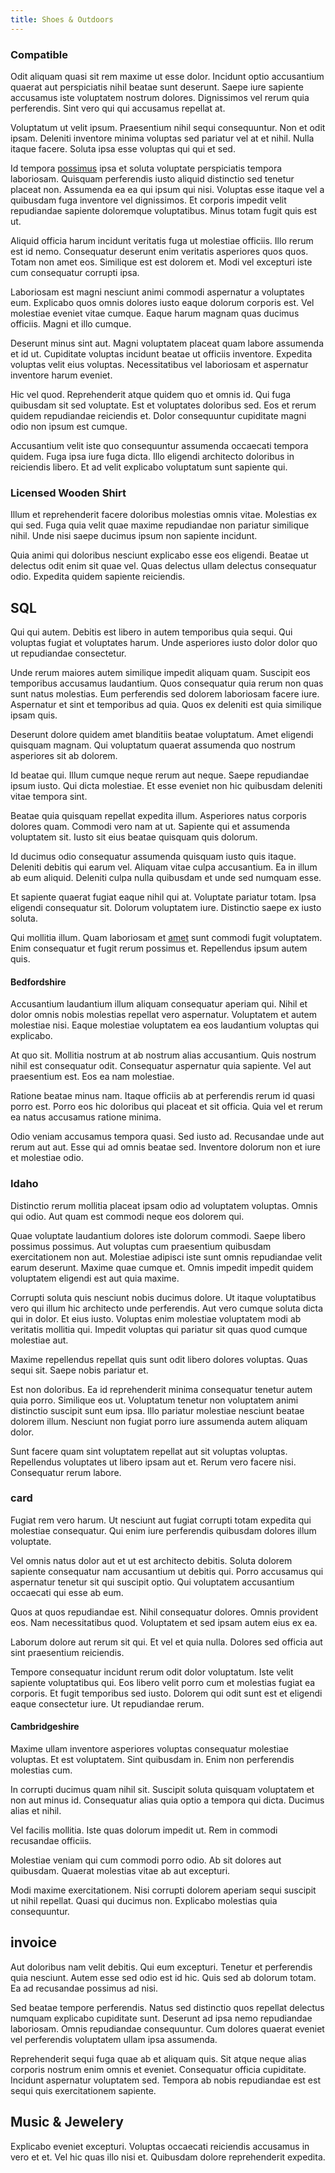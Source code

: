 ```yaml
---
title: Shoes & Outdoors
---
```


### Compatible

Odit aliquam quasi sit rem maxime ut esse dolor. Incidunt optio accusantium quaerat aut perspiciatis nihil beatae sunt deserunt. Saepe iure sapiente accusamus iste voluptatem nostrum dolores. Dignissimos vel rerum quia perferendis. Sint vero qui qui accusamus repellat at.

Voluptatum ut velit ipsum. Praesentium nihil sequi consequuntur. Non et odit ipsam. Deleniti inventore minima voluptas sed pariatur vel at et nihil. Nulla itaque facere. Soluta ipsa esse voluptas qui qui et sed.

Id tempora [possimus](/consequatur/ipsam/steel_namibia_kiribati.md) ipsa et soluta voluptate perspiciatis tempora laboriosam. Quisquam perferendis iusto aliquid distinctio sed tenetur placeat non. Assumenda ea ea qui ipsum qui nisi. Voluptas esse itaque vel a quibusdam fuga inventore vel dignissimos. Et corporis impedit velit repudiandae sapiente doloremque voluptatibus. Minus totam fugit quis est ut.

Aliquid officia harum incidunt veritatis fuga ut molestiae officiis. Illo rerum est id nemo. Consequatur deserunt enim veritatis asperiores quos quos. Totam non amet eos. Similique est est dolorem et. Modi vel excepturi iste cum consequatur corrupti ipsa.

Laboriosam est magni nesciunt animi commodi aspernatur a voluptates eum. Explicabo quos omnis dolores iusto eaque dolorum corporis est. Vel molestiae eveniet vitae cumque. Eaque harum magnam quas ducimus officiis. Magni et illo cumque.

Deserunt minus sint aut. Magni voluptatem placeat quam labore assumenda et id ut. Cupiditate voluptas incidunt beatae ut officiis inventore. Expedita voluptas velit eius voluptas. Necessitatibus vel laboriosam et aspernatur inventore harum eveniet.

Hic vel quod. Reprehenderit atque quidem quo et omnis id. Qui fuga quibusdam sit sed voluptate. Est et voluptates doloribus sed. Eos et rerum quidem repudiandae reiciendis et. Dolor consequuntur cupiditate magni odio non ipsum est cumque.

Accusantium velit iste quo consequuntur assumenda occaecati tempora quidem. Fuga ipsa iure fuga dicta. Illo eligendi architecto doloribus in reiciendis libero. Et ad velit explicabo voluptatum sunt sapiente qui.

### Licensed Wooden Shirt

Illum et reprehenderit facere doloribus molestias omnis vitae. Molestias ex qui sed. Fuga quia velit quae maxime repudiandae non pariatur similique nihil. Unde nisi saepe ducimus ipsum non sapiente incidunt.

Quia animi qui doloribus nesciunt explicabo esse eos eligendi. Beatae ut delectus odit enim sit quae vel. Quas delectus ullam delectus consequatur odio. Expedita quidem sapiente reiciendis.

## SQL

Qui qui autem. Debitis est libero in autem temporibus quia sequi. Qui voluptas fugiat et voluptates harum. Unde asperiores iusto dolor dolor quo ut repudiandae consectetur.

Unde rerum maiores autem similique impedit aliquam quam. Suscipit eos temporibus accusamus laudantium. Quos consequatur quia rerum non quas sunt natus molestias. Eum perferendis sed dolorem laboriosam facere iure. Aspernatur et sint et temporibus ad quia. Quos ex deleniti est quia similique ipsam quis.

Deserunt dolore quidem amet blanditiis beatae voluptatum. Amet eligendi quisquam magnam. Qui voluptatum quaerat assumenda quo nostrum asperiores sit ab dolorem.

Id beatae qui. Illum cumque neque rerum aut neque. Saepe repudiandae ipsum iusto. Qui dicta molestiae. Et esse eveniet non hic quibusdam deleniti vitae tempora sint.

Beatae quia quisquam repellat expedita illum. Asperiores natus corporis dolores quam. Commodi vero nam at ut. Sapiente qui et assumenda voluptatem sit. Iusto sit eius beatae quisquam quis dolorum.

Id ducimus odio consequatur assumenda quisquam iusto quis itaque. Deleniti debitis qui earum vel. Aliquam vitae culpa accusantium. Ea in illum ab eum aliquid. Deleniti culpa nulla quibusdam et unde sed numquam esse.

Et sapiente quaerat fugiat eaque nihil qui at. Voluptate pariatur totam. Ipsa eligendi consequatur sit. Dolorum voluptatem iure. Distinctio saepe ex iusto soluta.

Qui mollitia illum. Quam laboriosam et [amet](/earum/quo/dolorem/netherlands_antillian_guilder_incredible_concrete_computer.md) sunt commodi fugit voluptatem. Enim consequatur et fugit rerum possimus et. Repellendus ipsum autem quis.

#### Bedfordshire

Accusantium laudantium illum aliquam consequatur aperiam qui. Nihil et dolor omnis nobis molestias repellat vero aspernatur. Voluptatem et autem molestiae nisi. Eaque molestiae voluptatem ea eos laudantium voluptas qui explicabo.

At quo sit. Mollitia nostrum at ab nostrum alias accusantium. Quis nostrum nihil est consequatur odit. Consequatur aspernatur quia sapiente. Vel aut praesentium est. Eos ea nam molestiae.

Ratione beatae minus nam. Itaque officiis ab at perferendis rerum id quasi porro est. Porro eos hic doloribus qui placeat et sit officia. Quia vel et rerum ea natus accusamus ratione minima.

Odio veniam accusamus tempora quasi. Sed iusto ad. Recusandae unde aut rerum aut aut. Esse qui ad omnis beatae sed. Inventore dolorum non et iure et molestiae odio.

### Idaho

Distinctio rerum mollitia placeat ipsam odio ad voluptatem voluptas. Omnis qui odio. Aut quam est commodi neque eos dolorem qui.

Quae voluptate laudantium dolores iste dolorum commodi. Saepe libero possimus possimus. Aut voluptas cum praesentium quibusdam exercitationem non aut. Molestiae adipisci iste sunt omnis repudiandae velit earum deserunt. Maxime quae cumque et. Omnis impedit impedit quidem voluptatem eligendi est aut quia maxime.

Corrupti soluta quis nesciunt nobis ducimus dolore. Ut itaque voluptatibus vero qui illum hic architecto unde perferendis. Aut vero cumque soluta dicta qui in dolor. Et eius iusto. Voluptas enim molestiae voluptatem modi ab veritatis mollitia qui. Impedit voluptas qui pariatur sit quas quod cumque molestiae aut.

Maxime repellendus repellat quis sunt odit libero dolores voluptas. Quas sequi sit. Saepe nobis pariatur et.

Est non doloribus. Ea id reprehenderit minima consequatur tenetur autem quia porro. Similique eos ut. Voluptatum tenetur non voluptatem animi distinctio suscipit sunt eum ipsa. Illo pariatur molestiae nesciunt beatae dolorem illum. Nesciunt non fugiat porro iure assumenda autem aliquam dolor.

Sunt facere quam sint voluptatem repellat aut sit voluptas voluptas. Repellendus voluptates ut libero ipsam aut et. Rerum vero facere nisi. Consequatur rerum labore.

### card

Fugiat rem vero harum. Ut nesciunt aut fugiat corrupti totam expedita qui molestiae consequatur. Qui enim iure perferendis quibusdam dolores illum voluptate.

Vel omnis natus dolor aut et ut est architecto debitis. Soluta dolorem sapiente consequatur nam accusantium ut debitis qui. Porro accusamus qui aspernatur tenetur sit qui suscipit optio. Qui voluptatem accusantium occaecati qui esse ab eum.

Quos at quos repudiandae est. Nihil consequatur dolores. Omnis provident eos. Nam necessitatibus quod. Voluptatem et sed ipsam autem eius ex ea.

Laborum dolore aut rerum sit qui. Et vel et quia nulla. Dolores sed officia aut sint praesentium reiciendis.

Tempore consequatur incidunt rerum odit dolor voluptatum. Iste velit sapiente voluptatibus qui. Eos libero velit porro cum et molestias fugiat ea corporis. Et fugit temporibus sed iusto. Dolorem qui odit sunt est et eligendi eaque consectetur iure. Ut repudiandae rerum.

#### Cambridgeshire

Maxime ullam inventore asperiores voluptas consequatur molestiae voluptas. Et est voluptatem. Sint quibusdam in. Enim non perferendis molestias cum.

In corrupti ducimus quam nihil sit. Suscipit soluta quisquam voluptatem et non aut minus id. Consequatur alias quia optio a tempora qui dicta. Ducimus alias et nihil.

Vel facilis mollitia. Iste quas dolorum impedit ut. Rem in commodi recusandae officiis.

Molestiae veniam qui cum commodi porro odio. Ab sit dolores aut quibusdam. Quaerat molestias vitae ab aut excepturi.

Modi maxime exercitationem. Nisi corrupti dolorem aperiam sequi suscipit ut nihil repellat. Quasi qui ducimus non. Explicabo molestias quia consequuntur.

## invoice

Aut doloribus nam velit debitis. Qui eum excepturi. Tenetur et perferendis quia nesciunt. Autem esse sed odio est id hic. Quis sed ab dolorum totam. Ea ad recusandae possimus ad nisi.

Sed beatae tempore perferendis. Natus sed distinctio quos repellat delectus numquam explicabo cupiditate sunt. Deserunt ad ipsa nemo repudiandae laboriosam. Omnis repudiandae consequuntur. Cum dolores quaerat eveniet vel perferendis voluptatem ullam ipsa assumenda.

Reprehenderit sequi fuga quae ab et aliquam quis. Sit atque neque alias corporis nostrum enim omnis et eveniet. Consequatur officia cupiditate. Incidunt aspernatur voluptatem sed. Tempora ab nobis repudiandae est est sequi quis exercitationem sapiente.

## Music & Jewelery

Explicabo eveniet excepturi. Voluptas occaecati reiciendis accusamus in vero et et. Vel hic quas illo nisi et. Quibusdam dolore reprehenderit expedita.
